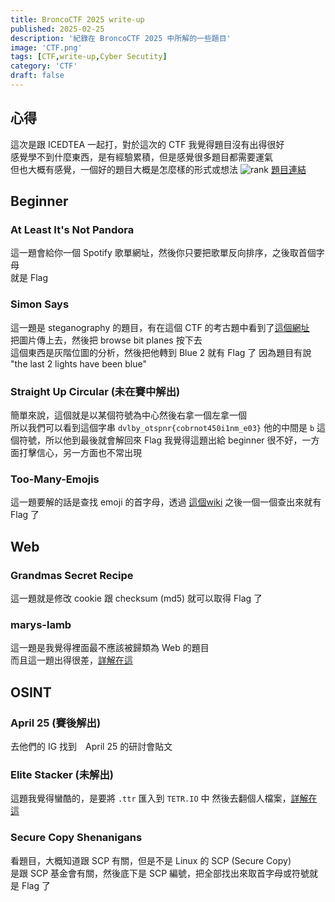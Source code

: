 ```yaml
---
title: BroncoCTF 2025 write-up
published: 2025-02-25
description: '紀錄在 BroncoCTF 2025 中所解的一些題目'
image: 'CTF.png'
tags: [CTF,write-up,Cyber Secutity]
category: 'CTF'
draft: false 
---
```

## 心得
這次是跟 ICEDTEA 一起打，對於這次的 CTF 我覺得題目沒有出得很好  
感覺學不到什麼東西，是有經驗累積，但是感覺很多題目都需要運氣  
但也大概有感覺，一個好的題目大概是怎麼樣的形式或想法
![rank](https://static.hsuan0223x.com/broncoCTF/rank.png)
[題目連結](https://github.com/SCUBroncoSec/BroncoCTF-2025-Public/tree/main)

## Beginner

### At Least It's Not Pandora

這一題會給你一個 Spotify 歌單網址，然後你只要把歌單反向排序，之後取首個字母  
就是 Flag

### Simon Says

這一題是 steganography 的題目，有在這個 CTF 的考古題中看到了[這個網址](https://georgeom.net/StegOnline/upload)  
把圖片傳上去，然後把 browse bit planes 按下去  
這個東西是灰階位圖的分析，然後把他轉到 Blue 2 就有 Flag 了
因為題目有說 "the last 2 lights have been blue"

### Straight Up Circular (未在賽中解出)

簡單來說，這個就是以某個符號為中心然後右拿一個左拿一個  
所以我們可以看到這個字串 `dvlby_otspnr{cobrnot450i1nm_e03}`
他的中間是 `b` 這個符號，所以他到最後就會解回來 Flag
我覺得這題出給 beginner 很不好，一方面打擊信心，另一方面也不常出現

### Too-Many-Emojis

這一題要解的話是查找 emoji 的首字母，透過 [這個wiki](https://emojipedia.org/)
之後一個一個查出來就有 Flag 了

## Web

### Grandmas Secret Recipe

這一題就是修改 cookie 跟 checksum (md5) 就可以取得 Flag 了

### marys-lamb

這一題是我覺得裡面最不應該被歸類為 Web 的題目  
而且這一題出得很差，[詳解在這](https://github.com/SCUBroncoSec/BroncoCTF-2025-Public/blob/main/Challenges/Web/marys-lamb/solution.md)

## OSINT

### April 25 (賽後解出)

去他們的 IG 找到　April 25 的研討會貼文

### Elite Stacker (未解出)

這題我覺得蠻酷的，是要將 `.ttr` 匯入到 `TETR.IO` 中
然後去翻個人檔案，[詳解在這](https://github.com/SCUBroncoSec/BroncoCTF-2025-Public/blob/main/Challenges/OSINT/Elite%20Stacker/Solution.md)

### Secure Copy Shenanigans

看題目，大概知道跟 SCP 有關，但是不是 Linux 的 SCP (Secure Copy)  
是跟 SCP 基金會有關，然後底下是 SCP 編號，把全部找出來取首字母或符號就是 Flag 了